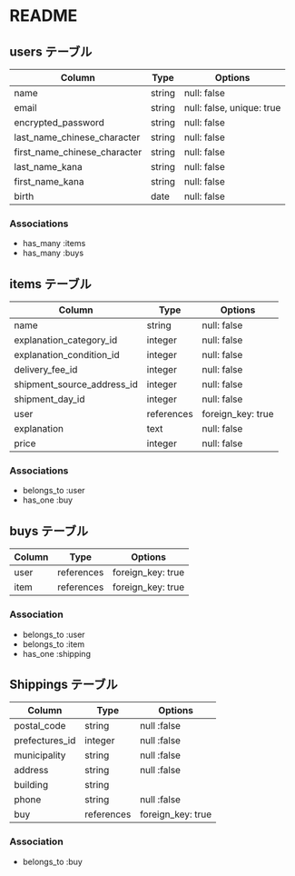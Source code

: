 # README

## users テーブル

| Column                       | Type    | Options                   |
| ---------------------------- |---------| --------------------------|
| name                         | string  | null: false               |
| email                        | string  | null: false, unique: true |
| encrypted_password           | string  | null: false               |
| last_name_chinese_character  | string  | null: false               |
| first_name_chinese_character | string  | null: false               |
| last_name_kana               | string  | null: false               |
| first_name_kana              | string  | null: false               |
| birth                        | date    | null: false               |

### Associations

- has_many :items
- has_many :buys

## items テーブル

| Column                     | Type           | Options            |
| -------------------------- | -------------- | ------------------ |
| name                       | string         | null: false        |
| explanation_category_id    | integer        | null: false        |
| explanation_condition_id   | integer        | null: false        |
| delivery_fee_id            | integer        | null: false        |
| shipment_source_address_id | integer        | null: false        |
| shipment_day_id            | integer        | null: false        |
| user                       | references     | foreign_key: true  |
| explanation                | text           | null: false        |
| price                      | integer         | null: false       |

### Associations

- belongs_to :user
- has_one :buy

## buys テーブル

| Column | Type       | Options           |
| ------ | ---------- | ----------------- |
| user   | references | foreign_key: true |
| item   | references | foreign_key: true |
### Association

- belongs_to :user
- belongs_to :item
- has_one :shipping

## Shippings テーブル

| Column           | Type       | Options           |
| ---------------- | ---------- | ----------------- |
| postal_code      | string     | null :false       |
| prefectures_id   | integer    | null :false       |
| municipality     | string     | null :false       |
| address          | string     | null :false       |
| building         | string     |                   |
| phone            | string     | null :false       |
| buy              | references | foreign_key: true |

### Association
- belongs_to :buy